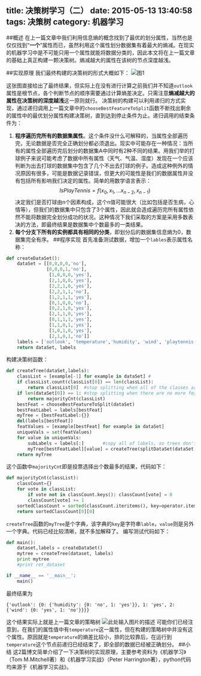 title: 决策树学习（二）
date: 2015-05-13 13:40:58
tags: 决策树
category: 机器学习
---
##概述
在上一篇文章中我们利用信息熵的概念找到了最优的划分属性，当然也是仅仅找到“**一个**”属性而已，虽然利用这个属性划分数据集有着最大的熵减。在现实的机器学习中是不可能只用一个属性就能将数据分类的，因此本文将在上一篇文章的基础上真正构建一颗决策树。熵减越大的属性在该树的节点深度越浅。
<!-- more -->
##实现原理
我们最终构建的决策树的形式大概如下：
![图1][1]

这张图直接给出了最终结果，但实际上在没有进行计算之前我们并不知道`outlook`属性是根节点，各个判断节点的顺序需要通过计算熵差决定。只需注意**熵减越大的属性在决策树的深度越浅**这一原则就行。
决策树的构建可以利用递归的方式实现，通过递归调用上一篇文章中的`chooseBestFeatureToSplit`函数不断找出剩余的属性中的最优划分属性构建决策树，直到达到停止条件为止。递归调用的结束条件为：

 1. **程序遍历完所有的数据集属性**。这个条件没什么可解释的，当属性全部遍历完，无论数据是否完全正确划分都必须退出。现实中可能存在一种情况：当所有的属性全部遍历完后划分的数据集A中同时有2种不同的结果。用我们举的打球例子来说可能考虑了数据中所有属性（天气、气温、湿度）发现在一个应该判断为出去打球的数据集中包含了几个不出去打球的例子。造成这种例外的情况原因有很多，可能是数据记录错误，但更大的可能性是我们的数据属性并没有包括所有影响我们决定的属性。简单的用数学语言表示：
$$IsPlayTennis = f(x_0,x_1,...x_{n-2},x_{n-1})$$
决定我们是否打球由n个因素构成，这个n值可能很大（比如包括是否生病，心情等），但我们的数据集中只包含了3个属性，因此就会造成遍历完所有属性依然不能将数据完全划分成功的状况。这种情况下我们采取的方案是采用多数表决的方法，即最终结果是数据集中个数最多的一类结果。
 2. **每个分支下所有的实例都具有相同的分类**，即划分后的数据集信息熵为0，数据集完全有序。
##程序实现
首先准备测试数据，增加一个`lables`表示属性名称：
```python
def createDataSet():
    dataSet = [[0,0,0,0,'no'],
               [0,0,0,1,'no'],
                [1,0,0,0,'yes'],
                [2,1,0,0,'yes'],
                [2,2,1,0,'yes'],
                [2,2,1,1,'no'],
                [1,2,1,1,'yes'],
                [0,1,0,0,'no'],
                [0,2,1,0,'yes'],
                [2,1,1,0,'yes'],
                [0,1,1,1,'yes'],
                [1,1,0,1,'yes'],
                [1,0,1,0,'yes'],
                [2,1,0,1,'no']]
    labels = ['outlook', 'temperature','humidity', 'wind', 'playtennis']
    return dataSet, labels
```
构建决策树函数：
```python
def createTree(dataSet,labels):
    classList = [example[-1] for example in dataSet] #
    if classList.count(classList[0]) == len(classList): 
        return classList[0]  #stop splitting when all of the classes are equal
    if len(dataSet[0]) == 1: #stop splitting when there are no more features in dataSet
        return majorityCnt(classList)
    bestFeat = chooseBestFeatureToSplit(dataSet)
    bestFeatLabel = labels[bestFeat]
    myTree = {bestFeatLabel:{}}
    del(labels[bestFeat])
    featValues = [example[bestFeat] for example in dataSet]
    uniqueVals = set(featValues)
    for value in uniqueVals:
        subLabels = labels[:]       #copy all of labels, so trees don't mess up existing labels
        myTree[bestFeatLabel][value] = createTree(splitDataSet(dataSet, bestFeat, value),subLabels)
    return myTree             
```
这个函数中`majorityCnt`即是投票选择出个数最多的结果，代码如下：
```python
def majorityCnt(classList):
    classCount={}
    for vote in classList:
        if vote not in classCount.keys(): classCount[vote] = 0
        classCount[vote] += 1
    sortedClassCount = sorted(classCount.iteritems(), key=operator.itemgetter(1), reverse=True)
    return sortedClassCount[0][0]
```
`createTree`函数的`myTree`是个字典，该字典的`key`是字符串`lable`，`value`则是另外一个字典。代码已经比较清晰，就不多加解释了。
编写测试代码如下：
```python
def main():
	dataset,labels = createDataSet()
	mytree = createTree(dataset, labels)
	print mytree
	#print ret_dataset

if __name__ == '__main__':
	main()
```
最终结果为
```
{'outlook': {0: {'humidity': {0: 'no', 1: 'yes'}}, 1: 'yes', 2: {'wind': {0: 'yes', 1: 'no'}}}}
```
这个结果实际上就是上一篇文章的策略树
![此处输入图片的描述][2]
可能你们已经注意到，在我们的属性值中有`temperature`这一属性，但在构建的策略树中并没有这个属性。原因就是`temperature`的熵差比较小，排的比较靠后，在运行到`temperature`这个节点前递归已经结束了，即全部的数据已经被正确划分。
##小结
这2篇博文简单介绍了一下决策树的实现原理，主要参考资料为《机器学习》（Tom M.Mitchell著）和《机器学习实战》（Peter Harrington著），python代码均来源于《机器学习实战》。

  [1]: http://7u2qr4.com1.z0.glb.clouddn.com/blogDecision_tree_model.png
  [2]: http://7u2qr4.com1.z0.glb.clouddn.com/blogTimLine%E6%88%AA%E5%9B%BE20150511151725.png